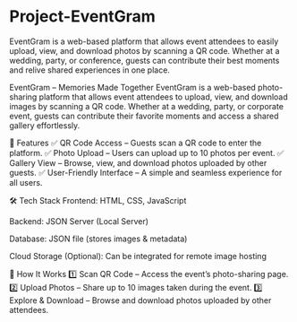 # Project-EventGram
EventGram is a web-based platform that allows event attendees to easily upload, view, and download photos by scanning a QR code. Whether at a wedding, party, or conference, guests can contribute their best moments and relive shared experiences in one place.
  

  EventGram – Memories Made Together
EventGram is a web-based photo-sharing platform that allows event attendees to upload, view, and download images by scanning a QR code. Whether at a wedding, party, or corporate event, guests can contribute their favorite moments and access a shared gallery effortlessly.

📌 Features
✅ QR Code Access – Guests scan a QR code to enter the platform.
✅ Photo Upload – Users can upload up to 10 photos per event.
✅ Gallery View – Browse, view, and download photos uploaded by other guests.
✅ User-Friendly Interface – A simple and seamless experience for all users.

🛠 Tech Stack
Frontend: HTML, CSS, JavaScript

Backend: JSON Server (Local Server)

Database: JSON file (stores images & metadata)

Cloud Storage (Optional): Can be integrated for remote image hosting

🚀 How It Works
1️⃣ Scan QR Code – Access the event’s photo-sharing page.
2️⃣ Upload Photos – Share up to 10 images taken during the event.
3️⃣ Explore & Download – Browse and download photos uploaded by other attendees.

